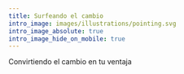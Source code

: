 ```yaml
---
title: Surfeando el cambio
intro_image: images/illustrations/pointing.svg
intro_image_absolute: true
intro_image_hide_on_mobile: true
---
```

Convirtiendo el cambio en tu ventaja